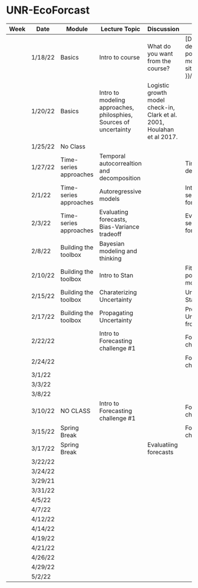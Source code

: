 # UNR-EcoForcast

|Week|Date   |Module                |Lecture Topic                                                    |Discussion                                                              |Lab                               |Reading                                 |
|----|-------|----------------------|-----------------------------------------------------------------|------------------------------------------------------------------------|----------------------------------|----------------------------------------|
|    |1/18/22|Basics                |Intro to course                                                  |What do you want from the course?                                       |[Density-dependent population model](({{ site.baseurl }}/labs/intro2R)  |                                        |
|    |1/20/22|Basics                |Intro to modeling approaches, philosphies, Sources of uncertainty|Logistic growth model check-in, Clark et al. 2001, Houlahan et al 2017. |                                  |Clark et al. 2001, Houlahan et al 2017. |
|    |1/25/22|No Class              |                                                                 |                                                                        |                                  |                                        |
|    |1/27/22|Time-series approaches|Temporal autocorrealtion and decomposition                       |                                                                        |Time-series decomposition         |                                        |
|    |2/1/22 |Time-series approaches|Autoregressive models                                            |                                                                        |Intro to time series forecasting  |NEON working with time                  |
|    |2/3/22 |Time-series approaches|Evaluating forecasts, Bias-Variance tradeoff                     |                                                                        |Evaluating time series forecasts  |                                        |
|    |2/8/22 |Building the toolbox  |Bayesian modeling and thinking                                   |                                                                        |                                  |                                        |
|    |2/10/22|Building the toolbox  |Intro to Stan                                                    |                                                                        |Fitting DD population model       |                                        |
|    |2/15/22|Building the toolbox  |Charaterizing Uncertainty                                        |                                                                        |Understanding Stan output         |                                        |
|    |2/17/22|Building the toolbox  |Propagating Uncertainty                                          |                                                                        |Propagating Uncertainty from Stan |                                        |
|    |2/22/22|                      |Intro to Forecasting challenge #1                                |                                                                        |Forecasting challenge #1          |                                        |
|    |2/24/22|                      |                                                                 |                                                                        |Forecasting challenge #1          |                                        |
|    |3/1/22 |                      |                                                                 |                                                                        |                                  |                                        |
|    |3/3/22 |                      |                                                                 |                                                                        |                                  |                                        |
|    |3/8/22 |                      |                                                                 |                                                                        |                                  |                                        |
|    |3/10/22|NO CLASS              |Intro to Forecasting challenge #1                                |                                                                        |Forecasting challenge #1          |                                        |
|    |3/15/22|Spring Break          |                                                                 |                                                                        |Forecasting challenge #1          |                                        |
|    |3/17/22|Spring Break          |                                                                 |Evaluatiing forecasts                                                   |                                  |                                        |
|    |3/22/22|                      |                                                                 |                                                                        |                                  |                                        |
|    |3/24/22|                      |                                                                 |                                                                        |                                  |                                        |
|    |3/29/21|                      |                                                                 |                                                                        |                                  |                                        |
|    |3/31/22|                      |                                                                 |                                                                        |                                  |                                        |
|    |4/5/22 |                      |                                                                 |                                                                        |                                  |                                        |
|    |4/7/22 |                      |                                                                 |                                                                        |                                  |                                        |
|    |4/12/22|                      |                                                                 |                                                                        |                                  |                                        |
|    |4/14/22|                      |                                                                 |                                                                        |                                  |                                        |
|    |4/19/22|                      |                                                                 |                                                                        |                                  |                                        |
|    |4/21/22|                      |                                                                 |                                                                        |                                  |                                        |
|    |4/26/22|                      |                                                                 |                                                                        |                                  |                                        |
|    |4/29/22|                      |                                                                 |                                                                        |                                  |                                        |
|    |5/2/22 |                      |                                                                 |                                                                        |                                  |                                        |
